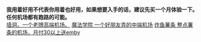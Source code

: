

**我用着好用不代表你用着也好用，如果想要入手的话，建议先买一个月体验一下。任何机场都有跑路的可能。**<br>
[墙洞，一个老牌高端机场。](https://dler.pro/auth/register?affid=126669)
[魔法学院 一个好朋友弄的中端机场](http://www.2220.it/register?aff=czShtQkPmv)
[炸鱼薯条 整点薯条的机场，月付30以上送emby](https://front.fishport.cloud/#/register?code=vB4AqLDi)
